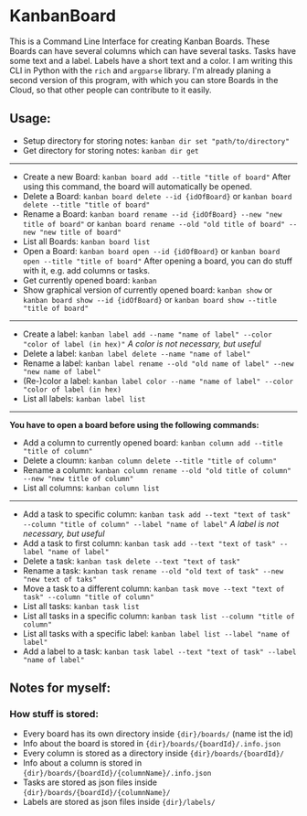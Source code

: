 # KanbanBoard

This is a Command Line Interface for creating Kanban Boards. These Boards can have several columns
which can have several tasks. Tasks have some text and a label. Labels have a short text and
a color. I am writing this CLI in Python with the ```rich``` and ```argparse``` library.
I'm already planing a second version of this program, with which you can store Boards in the Cloud,
so that other people can contribute to it easily.

## Usage:

- Setup directory for storing notes: ```kanban dir set "path/to/directory"```
- Get directory for storing notes: ```kanban dir get```

----------

- Create a new Board: ```kanban board add --title "title of board"``` After using this command, the board will automatically be opened.
- Delete a Board: ```kanban board delete --id {idOfBoard}``` or ```kanban board delete --title "title of board"```
- Rename a Board: ```kanban board rename --id {idOfBoard} --new "new title of board"``` or ```kanban board rename --old "old title of board" --new "new title of board"```
- List all Boards: ```kanban board list```
- Open a Board: ```kanban board open --id {idOfBoard}``` or ```kanban board open --title "title of board"```
After opening a board, you can do stuff with it, e.g. add columns or tasks.
- Get currently opened board: ```kanban```
- Show graphical version of currently opened board: ```kanban show``` or ```kanban board show --id {idOfBoard}``` or ```kanban board show --title "title of board"```

----------

- Create a label: ```kanban label add --name "name of label" --color "color of label (in hex)"``` *A color is not necessary, but useful*
- Delete a label: ```kanban label delete --name "name of label"```
- Rename a label: ```kanban label rename --old "old name of label" --new "new name of label"```
- (Re-)color a label: ```kanban label color --name "name of label" --color "color of label (in hex)```
- List all labels: ```kanban label list```

----------

**You have to open a board before using the following commands:**

- Add a column to currently opened board: ```kanban column add --title "title of column"```
- Delete a cloumn: ```kanban column delete --title "title of column"```
- Rename a column: ```kanban column rename --old "old title of column" --new "new title of column"```
- List all columns: ```kanban column list```

----------

- Add a task to specific column: ```kanban task add --text "text of task" --column "title of column" --label "name of label"``` *A label is not necessary, but useful*
- Add a task to first column: ```kanban task add --text "text of task" --label "name of label"```
- Delete a task: ```kanban task delete --text "text of task"```
- Rename a task: ```kanban task rename --old "old text of task" --new "new text of taks"```
- Move a task to a different column: ```kanban task move --text "text of task" --column "title of column"```
- List all tasks: ```kanban task list```
- List all tasks in a specific column: ```kanban task list --column "title of column"```
- List all tasks with a specific label: ```kanban label list --label "name of label"```
- Add a label to a task: ```kanban task label --text "text of task" --label "name of label"```

## Notes for myself:

### How stuff is stored:

- Every board has its own directory inside ```{dir}/boards/``` (name ist the id)
- Info about the board is stored in ```{dir}/boards/{boardId}/.info.json```
- Every column is stored as a directory inside ```{dir}/boards/{boardId}/```
- Info about a column is stored in ```{dir}/boards/{boardId}/{columnName}/.info.json```
- Tasks are stored as json files inside ```{dir}/boards/{boardId}/{columnName}/```
- Labels are stored as json files inside ```{dir}/labels/```
